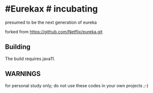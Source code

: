 #Eurekax # incubating
=====

presumed to be the next generation of eureka

forked from https://github.com/Netflix/eureka.git


Building
----------
The build requires java11.

WARNINGS
----------
for personal study only; do not use these codes in your own projects ;-) 